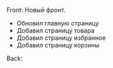 Front:
Новый фронт.
- Обновил главную страницу
- Добавил страницу товара
- Добавил страницу избранное
- Добавил страницу корзины

Back:
